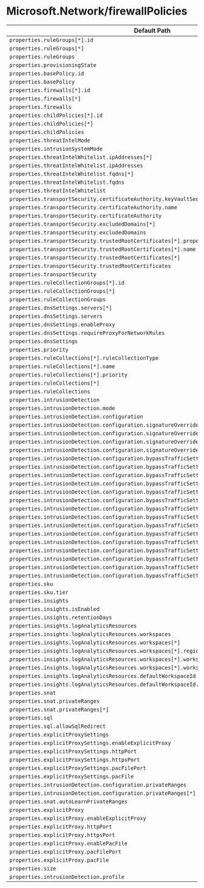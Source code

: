 # Microsoft.Network/firewallPolicies

| Default Path | Alias |
|---|---|
| `properties.ruleGroups[*].id` | `Microsoft.Network/firewallPolicies/ruleGroups[*].id` |
| `properties.ruleGroups[*]` | `Microsoft.Network/firewallPolicies/ruleGroups[*]` |
| `properties.ruleGroups` | `Microsoft.Network/firewallPolicies/ruleGroups` |
| `properties.provisioningState` | `Microsoft.Network/firewallPolicies/provisioningState` |
| `properties.basePolicy.id` | `Microsoft.Network/firewallPolicies/basePolicy.id` |
| `properties.basePolicy` | `Microsoft.Network/firewallPolicies/basePolicy` |
| `properties.firewalls[*].id` | `Microsoft.Network/firewallPolicies/firewalls[*].id` |
| `properties.firewalls[*]` | `Microsoft.Network/firewallPolicies/firewalls[*]` |
| `properties.firewalls` | `Microsoft.Network/firewallPolicies/firewalls` |
| `properties.childPolicies[*].id` | `Microsoft.Network/firewallPolicies/childPolicies[*].id` |
| `properties.childPolicies[*]` | `Microsoft.Network/firewallPolicies/childPolicies[*]` |
| `properties.childPolicies` | `Microsoft.Network/firewallPolicies/childPolicies` |
| `properties.threatIntelMode` | `Microsoft.Network/firewallPolicies/threatIntelMode` |
| `properties.intrusionSystemMode` | `Microsoft.Network/firewallPolicies/intrusionSystemMode` |
| `properties.threatIntelWhitelist.ipAddresses[*]` | `Microsoft.Network/firewallPolicies/threatIntelWhitelist.ipAddresses[*]` |
| `properties.threatIntelWhitelist.ipAddresses` | `Microsoft.Network/firewallPolicies/threatIntelWhitelist.ipAddresses` |
| `properties.threatIntelWhitelist.fqdns[*]` | `Microsoft.Network/firewallPolicies/threatIntelWhitelist.fqdns[*]` |
| `properties.threatIntelWhitelist.fqdns` | `Microsoft.Network/firewallPolicies/threatIntelWhitelist.fqdns` |
| `properties.threatIntelWhitelist` | `Microsoft.Network/firewallPolicies/threatIntelWhitelist` |
| `properties.transportSecurity.certificateAuthority.keyVaultSecretId` | `Microsoft.Network/firewallPolicies/transportSecurity.certificateAuthority.keyVaultSecretId` |
| `properties.transportSecurity.certificateAuthority.name` | `Microsoft.Network/firewallPolicies/transportSecurity.certificateAuthority.name` |
| `properties.transportSecurity.certificateAuthority` | `Microsoft.Network/firewallPolicies/transportSecurity.certificateAuthority` |
| `properties.transportSecurity.excludedDomains[*]` | `Microsoft.Network/firewallPolicies/transportSecurity.excludedDomains[*]` |
| `properties.transportSecurity.excludedDomains` | `Microsoft.Network/firewallPolicies/transportSecurity.excludedDomains` |
| `properties.transportSecurity.trustedRootCertificates[*].properties.keyVaultSecretId` | `Microsoft.Network/firewallPolicies/transportSecurity.trustedRootCertificates[*].keyVaultSecretId` |
| `properties.transportSecurity.trustedRootCertificates[*].name` | `Microsoft.Network/firewallPolicies/transportSecurity.trustedRootCertificates[*].name` |
| `properties.transportSecurity.trustedRootCertificates[*]` | `Microsoft.Network/firewallPolicies/transportSecurity.trustedRootCertificates[*]` |
| `properties.transportSecurity.trustedRootCertificates` | `Microsoft.Network/firewallPolicies/transportSecurity.trustedRootCertificates` |
| `properties.transportSecurity` | `Microsoft.Network/firewallPolicies/transportSecurity` |
| `properties.ruleCollectionGroups[*].id` | `Microsoft.Network/firewallPolicies/ruleCollectionGroups[*].id` |
| `properties.ruleCollectionGroups[*]` | `Microsoft.Network/firewallPolicies/ruleCollectionGroups[*]` |
| `properties.ruleCollectionGroups` | `Microsoft.Network/firewallPolicies/ruleCollectionGroups` |
| `properties.dnsSettings.servers[*]` | `Microsoft.Network/firewallPolicies/dnsSettings.servers[*]` |
| `properties.dnsSettings.servers` | `Microsoft.Network/firewallPolicies/dnsSettings.servers` |
| `properties.dnsSettings.enableProxy` | `Microsoft.Network/firewallPolicies/dnsSettings.enableProxy` |
| `properties.dnsSettings.requireProxyForNetworkRules` | `Microsoft.Network/firewallPolicies/dnsSettings.requireProxyForNetworkRules` |
| `properties.dnsSettings` | `Microsoft.Network/firewallPolicies/dnsSettings` |
| `properties.priority` | `Microsoft.Network/firewallPolicies/ruleCollectionGroups.priority` |
| `properties.ruleCollections[*].ruleCollectionType` | `Microsoft.Network/firewallPolicies/ruleCollectionGroups.ruleCollections[*].ruleCollectionType` |
| `properties.ruleCollections[*].name` | `Microsoft.Network/firewallPolicies/ruleCollectionGroups.ruleCollections[*].name` |
| `properties.ruleCollections[*].priority` | `Microsoft.Network/firewallPolicies/ruleCollectionGroups.ruleCollections[*].priority` |
| `properties.ruleCollections[*]` | `Microsoft.Network/firewallPolicies/ruleCollectionGroups.ruleCollections[*]` |
| `properties.ruleCollections` | `Microsoft.Network/firewallPolicies/ruleCollectionGroups.ruleCollections` |
| `properties.intrusionDetection` | `Microsoft.Network/firewallPolicies/intrusionDetection` |
| `properties.intrusionDetection.mode` | `Microsoft.Network/firewallPolicies/intrusionDetection.mode` |
| `properties.intrusionDetection.configuration` | `Microsoft.Network/firewallPolicies/intrusionDetection.configuration` |
| `properties.intrusionDetection.configuration.signatureOverrides` | `Microsoft.Network/firewallPolicies/intrusionDetection.configuration.signatureOverrides` |
| `properties.intrusionDetection.configuration.signatureOverrides[*]` | `Microsoft.Network/firewallPolicies/intrusionDetection.configuration.signatureOverrides[*]` |
| `properties.intrusionDetection.configuration.signatureOverrides[*].id` | `Microsoft.Network/firewallPolicies/intrusionDetection.configuration.signatureOverrides[*].id` |
| `properties.intrusionDetection.configuration.signatureOverrides[*].mode` | `Microsoft.Network/firewallPolicies/intrusionDetection.configuration.signatureOverrides[*].mode` |
| `properties.intrusionDetection.configuration.bypassTrafficSettings` | `Microsoft.Network/firewallPolicies/intrusionDetection.configuration.bypassTrafficSettings` |
| `properties.intrusionDetection.configuration.bypassTrafficSettings[*]` | `Microsoft.Network/firewallPolicies/intrusionDetection.configuration.bypassTrafficSettings[*]` |
| `properties.intrusionDetection.configuration.bypassTrafficSettings[*].name` | `Microsoft.Network/firewallPolicies/intrusionDetection.configuration.bypassTrafficSettings[*].name` |
| `properties.intrusionDetection.configuration.bypassTrafficSettings[*].description` | `Microsoft.Network/firewallPolicies/intrusionDetection.configuration.bypassTrafficSettings[*].description` |
| `properties.intrusionDetection.configuration.bypassTrafficSettings[*].protocol` | `Microsoft.Network/firewallPolicies/intrusionDetection.configuration.bypassTrafficSettings[*].protocol` |
| `properties.intrusionDetection.configuration.bypassTrafficSettings[*].sourceAddresses` | `Microsoft.Network/firewallPolicies/intrusionDetection.configuration.bypassTrafficSettings[*].sourceAddresses` |
| `properties.intrusionDetection.configuration.bypassTrafficSettings[*].sourceAddresses[*]` | `Microsoft.Network/firewallPolicies/intrusionDetection.configuration.bypassTrafficSettings[*].sourceAddresses[*]` |
| `properties.intrusionDetection.configuration.bypassTrafficSettings[*].destinationAddresses` | `Microsoft.Network/firewallPolicies/intrusionDetection.configuration.bypassTrafficSettings[*].destinationAddresses` |
| `properties.intrusionDetection.configuration.bypassTrafficSettings[*].destinationAddresses[*]` | `Microsoft.Network/firewallPolicies/intrusionDetection.configuration.bypassTrafficSettings[*].destinationAddresses[*]` |
| `properties.intrusionDetection.configuration.bypassTrafficSettings[*].destinationPorts` | `Microsoft.Network/firewallPolicies/intrusionDetection.configuration.bypassTrafficSettings[*].destinationPorts` |
| `properties.intrusionDetection.configuration.bypassTrafficSettings[*].destinationPorts[*]` | `Microsoft.Network/firewallPolicies/intrusionDetection.configuration.bypassTrafficSettings[*].destinationPorts[*]` |
| `properties.intrusionDetection.configuration.bypassTrafficSettings[*].sourceIpGroups` | `Microsoft.Network/firewallPolicies/intrusionDetection.configuration.bypassTrafficSettings[*].sourceIpGroups` |
| `properties.intrusionDetection.configuration.bypassTrafficSettings[*].sourceIpGroups[*]` | `Microsoft.Network/firewallPolicies/intrusionDetection.configuration.bypassTrafficSettings[*].sourceIpGroups[*]` |
| `properties.intrusionDetection.configuration.bypassTrafficSettings[*].destinationIpGroups` | `Microsoft.Network/firewallPolicies/intrusionDetection.configuration.bypassTrafficSettings[*].destinationIpGroups` |
| `properties.intrusionDetection.configuration.bypassTrafficSettings[*].destinationIpGroups[*]` | `Microsoft.Network/firewallPolicies/intrusionDetection.configuration.bypassTrafficSettings[*].destinationIpGroups[*]` |
| `properties.sku` | `Microsoft.Network/firewallPolicies/sku` |
| `properties.sku.tier` | `Microsoft.Network/firewallPolicies/sku.tier` |
| `properties.insights` | `Microsoft.Network/firewallPolicies/insights` |
| `properties.insights.isEnabled` | `Microsoft.Network/firewallPolicies/insights.isEnabled` |
| `properties.insights.retentionDays` | `Microsoft.Network/firewallPolicies/insights.retentionDays` |
| `properties.insights.logAnalyticsResources` | `Microsoft.Network/firewallPolicies/insights.logAnalyticsResources` |
| `properties.insights.logAnalyticsResources.workspaces` | `Microsoft.Network/firewallPolicies/insights.logAnalyticsResources.workspaces` |
| `properties.insights.logAnalyticsResources.workspaces[*]` | `Microsoft.Network/firewallPolicies/insights.logAnalyticsResources.workspaces[*]` |
| `properties.insights.logAnalyticsResources.workspaces[*].region` | `Microsoft.Network/firewallPolicies/insights.logAnalyticsResources.workspaces[*].region` |
| `properties.insights.logAnalyticsResources.workspaces[*].workspaceId` | `Microsoft.Network/firewallPolicies/insights.logAnalyticsResources.workspaces[*].workspaceId` |
| `properties.insights.logAnalyticsResources.workspaces[*].workspaceId.id` | `Microsoft.Network/firewallPolicies/insights.logAnalyticsResources.workspaces[*].workspaceId.id` |
| `properties.insights.logAnalyticsResources.defaultWorkspaceId` | `Microsoft.Network/firewallPolicies/insights.logAnalyticsResources.defaultWorkspaceId` |
| `properties.insights.logAnalyticsResources.defaultWorkspaceId.id` | `Microsoft.Network/firewallPolicies/insights.logAnalyticsResources.defaultWorkspaceId.id` |
| `properties.snat` | `Microsoft.Network/firewallPolicies/snat` |
| `properties.snat.privateRanges` | `Microsoft.Network/firewallPolicies/snat.privateRanges` |
| `properties.snat.privateRanges[*]` | `Microsoft.Network/firewallPolicies/snat.privateRanges[*]` |
| `properties.sql` | `Microsoft.Network/firewallPolicies/sql` |
| `properties.sql.allowSqlRedirect` | `Microsoft.Network/firewallPolicies/sql.allowSqlRedirect` |
| `properties.explicitProxySettings` | `Microsoft.Network/firewallPolicies/explicitProxySettings` |
| `properties.explicitProxySettings.enableExplicitProxy` | `Microsoft.Network/firewallPolicies/explicitProxySettings.enableExplicitProxy` |
| `properties.explicitProxySettings.httpPort` | `Microsoft.Network/firewallPolicies/explicitProxySettings.httpPort` |
| `properties.explicitProxySettings.httpsPort` | `Microsoft.Network/firewallPolicies/explicitProxySettings.httpsPort` |
| `properties.explicitProxySettings.pacFilePort` | `Microsoft.Network/firewallPolicies/explicitProxySettings.pacFilePort` |
| `properties.explicitProxySettings.pacFile` | `Microsoft.Network/firewallPolicies/explicitProxySettings.pacFile` |
| `properties.intrusionDetection.configuration.privateRanges` | `Microsoft.Network/firewallPolicies/intrusionDetection.configuration.privateRanges` |
| `properties.intrusionDetection.configuration.privateRanges[*]` | `Microsoft.Network/firewallPolicies/intrusionDetection.configuration.privateRanges[*]` |
| `properties.snat.autoLearnPrivateRanges` | `Microsoft.Network/firewallPolicies/snat.autoLearnPrivateRanges` |
| `properties.explicitProxy` | `Microsoft.Network/firewallPolicies/explicitProxy` |
| `properties.explicitProxy.enableExplicitProxy` | `Microsoft.Network/firewallPolicies/explicitProxy.enableExplicitProxy` |
| `properties.explicitProxy.httpPort` | `Microsoft.Network/firewallPolicies/explicitProxy.httpPort` |
| `properties.explicitProxy.httpsPort` | `Microsoft.Network/firewallPolicies/explicitProxy.httpsPort` |
| `properties.explicitProxy.enablePacFile` | `Microsoft.Network/firewallPolicies/explicitProxy.enablePacFile` |
| `properties.explicitProxy.pacFilePort` | `Microsoft.Network/firewallPolicies/explicitProxy.pacFilePort` |
| `properties.explicitProxy.pacFile` | `Microsoft.Network/firewallPolicies/explicitProxy.pacFile` |
| `properties.size` | `Microsoft.Network/firewallPolicies/size` |
| `properties.intrusionDetection.profile` | `Microsoft.Network/firewallPolicies/intrusionDetection.profile` |

